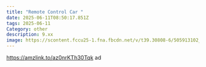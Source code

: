 ```yaml
---
title: "Remote Control Car "
date: 2025-06-11T08:50:17.851Z
tags: 2025-06-11
Category: other
description: 9.xx
image: https://scontent.fccu25-1.fna.fbcdn.net/v/t39.30808-6/505913102_23907338858918210_5126756005149496660_n.jpg?stp=dst-jpg_p526x296_tt6&_nc_cat=102&ccb=1-7&_nc_sid=aa7b47&_nc_ohc=kKxki3mRfaMQ7kNvwGidVDF&_nc_oc=AdmpXsWLZDXtrdjZvPMCWQbP53tgxk8apIn-KF83sdO-l690Uxz80UTUaDMQEb_KQMU&_nc_zt=23&_nc_ht=scontent.fccu25-1.fna&_nc_gid=80rfwC0GPJw2vcauJ-qv2g&oh=00_AfNIkw2KAGsN7h9KnZ35Y-zOq0xxoBQczGzwc-a5UnjuCQ&oe=684F0630
---
```

https://amzlink.to/az0nrKTh30Tqk ad